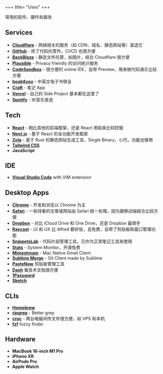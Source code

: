 +++
title= "Uses"
+++

常用的软件、硬件和服务

## Services

- **[Cloudflare](https://cloudflare.net/)** - 网络相关的服务（如 CDN、域名、静态网站等）首选它
- **[GitHub](https://github.com/)** - 除了代码托管外，CI/CD 也很方便
- **[BackBlaze](https://backblaze.com)** - 静态文件托管，如图片，结合 Cloudflare 很方便
- **[Plausible](https://plausible.io/)** - Privacy friendly 的访问统计服务
- **[CodeSandbox](https://codesandbox.io/)** - 很方便的 online IDE，自带 Preview，用来做代码演示比较方便
- **[book4you](https://book4you.org/)** - 中英文电子书俱全
- **[Craft](https://craft.do/)** - 笔记 App
- **[Vercel](https://vercel.com/)** - 自己的 Side Project 基本都在这里了
- **[Spotify](https://open.spotify.com/)** - 听音乐首选

## Tech

- **[React](https://reactjs.org/)** - 相比其他的前端框架，还是 React 用起来比较舒服
- **[Next.js](https://nextjs.org//)** - 基于 React 的全功能开发框架
- **[Zola](https://getzola.org/)** - 基于 Rust 的静态网站生成工具，Single Binary，小巧，功能也够用
- **[Tailwind CSS](https://https://tailwindcss.com/)**
- **JavaScript**

## IDE

- **[Visual Studio Code](https://code.visualstudio.com/)** with VIM extension

## Desktop Apps

- **[Chrome](https://www.google.com/chrome/)** - 开发和浏览以 Chrome 为主
- **[Safari](https://www.apple.com/safari/)** - 一些待看的文章或网站由 Safari 统一处理，因为跟移动端结合比较方便
- **[Dropbox](https://dropbox.com/)** - 对比 iCloud Drive 和 One Drive，还是 Dropbox 最顺手
- **[Raycast](https://www.raycast.com/)** - UI 和 UX 比 Alfred 都好些，且免费，自带了剪贴板和窗口管理功能
- **[SnippetsLab](https://www.renfei.org/snippets-lab/)** - 代码片段管理工具，已作为正常笔记工具来使用
- **[Stats](https://github.com/exelban/stats)** - System Monitor，开源免费
- **[Mimestream](https://mimestream.com/)** - Mac Native Gmail Client
- **[Sublime Merge](https://www.sublimemerge.com/)** - Git Client made by Sublime
- **[PasteNow](https://pastenow.app/)** 剪贴板管理工具
- **[Dash](https://kapeli.com/dash)** 看技术文档很方便
- **[1Password](https://1password.com/)**
- **[Sketch](https://www.sketch.com/)**

## CLIs

- **[Homebrew](https://brew.sh/)**
- **[ripgrep](https://github.com/BurntSushi/ripgrep)** - Better grep
- **[croc](https://github.com/schollz/croc)** - 两台电脑间传文件很方便，如 VPS 和本机
- **[fzf](https://github.com/junegunn/fzf)** fuzzy finder

## Hardware

- **MacBook 16-inch M1 Pro**
- **iPhone XR**
- **AirPods Pro**
- **Apple Watch**
